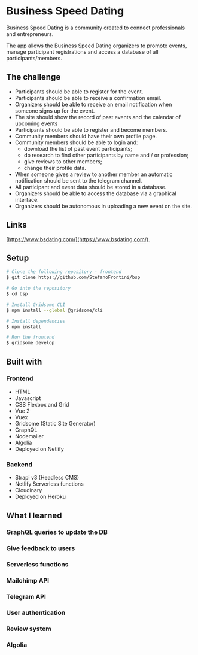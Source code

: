 # Business Speed Dating

Business Speed Dating is a community created to connect professionals and entrepreneurs.

The app allows the Business Speed Dating organizers to promote events, manage participant registrations and access a database of all participants/members.

## The challenge
- Participants should be able to register for the event.
- Participants should be able to receive a confirmation email.
- Organizers should be able to receive an email notification when someone signs up for the event.
- The site should show the record of past events and the calendar of upcoming events
- Participants should be able to register and become members.
- Community members should have their own profile page.
- Community members should be able to login and:
  - download the list of past event participants;
  -  do research to find other participants by name and / or profession;
  -  give reviews to other members;
  -  change their profile data.
- When someone gives a review to another member an automatic notification should be sent to the telegram channel.
- All participant and event data should be stored in a database.
- Organizers should be able to access the database via a graphical interface.
- Organizers should be autonomous in uploading a new event on the site.

## Links
[https://www.bsdating.com/](https://www.bsdating.com/).

## Setup

```bash
# Clone the following repository - frontend
$ git clone https://github.com/StefanoFrontini/bsp

# Go into the repository
$ cd bsp

# Install Gridsome CLI
$ npm install --global @gridsome/cli

# Install dependencies
$ npm install

# Run the frontend
$ gridsome develop
```

## Built with
### Frontend
- HTML
- Javascript
- CSS Flexbox and Grid
- Vue 2
- Vuex
- Gridsome (Static Site Generator)
- GraphQL
- Nodemailer
- Algolia
- Deployed on Netlify

### Backend
- Strapi v3 (Headless CMS)
- Netlify Serverless functions
- Cloudinary
- Deployed on Heroku

## What I learned

### GraphQL queries to update the DB
### Give feedback to users
### Serverless functions
### Mailchimp API
### Telegram API
### User authentication
### Review system
### Algolia

